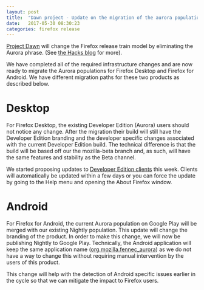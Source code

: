 ```yaml
---
layout: post
title:  "Dawn project - Update on the migration of the aurora populations"
date:   2017-05-30 08:30:23
categories: firefox release
---
```


[Project Dawn](http://release.mozilla.org/firefox/release/2017/04/17/Dawn-Project-FAQ.html) will change the Firefox release train model by eliminating the Aurora phrase. (See [the Hacks blog](https://hacks.mozilla.org/2017/04/simplifying-firefox-release-channels/) for more).

We have completed all of the required infrastructure changes and are now ready to migrate the Aurora populations for Firefox Desktop and Firefox for Android. We have different migration paths for these two products as described below.

# Desktop

For Firefox Desktop, the existing Developer Edition (Aurora) users should not notice any change. After the migration their build will still have the Developer Edition branding and the developer specific changes associated with the current Developer Edition build. The technical difference is that the build will be based off our the mozilla-beta branch and, as such, will have the same features and stability as the Beta channel.

We started proposing updates to [Developer Edition clients](https://www.mozilla.org/firefox/developer/) this week. Clients will automatically be updated within a few days or you can force the update by going to the Help menu and opening the About Firefox window.


# Android

For Firefox for Android, the current Aurora population on Google Play will be merged with our existing Nightly population. This update will change the branding of the product. In order to make this change, we will now be publishing Nightly to Google Play. Technically, the Android application will keep the same application name ([org.mozilla.fennec_aurora](https://play.google.com/store/apps/details?id=org.mozilla.fennec_aurora)) as we do not have a way to change this without requiring manual intervention by the users of this product.

This change will help with the detection of Android specific issues earlier in the cycle so that we can mitigate the impact to Firefox users.

